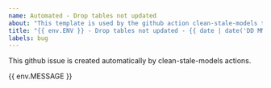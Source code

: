 ```yaml
---
name: Automated - Drop tables not updated
about: "This template is used by the github action clean-stale-models to create issues."
title: "{{ env.ENV }} - Drop tables not updated - {{ date | date('DD MMM') }}"
labels: bug
---
```


This github issue is created automatically by clean-stale-models actions.

{{ env.MESSAGE }}

